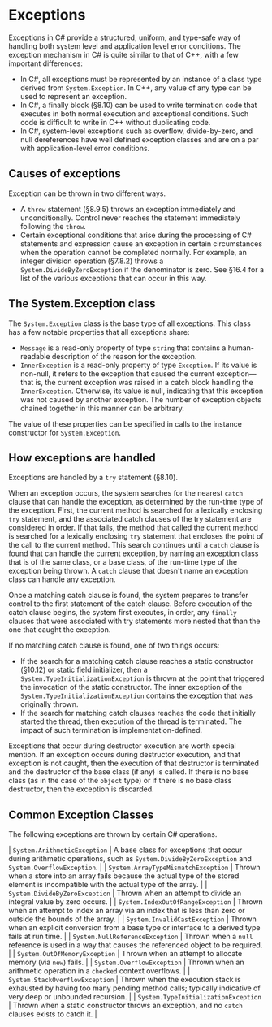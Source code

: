 # Exceptions

Exceptions in C# provide a structured, uniform, and type-safe way of handling both system level and application level error conditions. The exception mechanism in C# is quite similar to that of C++, with a few important differences:

-  In C#, all exceptions must be represented by an instance of a class type derived from `System.Exception`. In C++, any value of any type can be used to represent an exception.
-  In C#, a finally block (§8.10) can be used to write termination code that executes in both normal execution and exceptional conditions. Such code is difficult to write in C++ without duplicating code.
-  In C#, system-level exceptions such as overflow, divide-by-zero, and null dereferences have well defined exception classes and are on a par with application-level error conditions.

## Causes of exceptions

Exception can be thrown in two different ways.

-  A `throw` statement (§8.9.5) throws an exception immediately and unconditionally. Control never reaches the statement immediately following the `throw`.
-  Certain exceptional conditions that arise during the processing of C# statements and expression cause an exception in certain circumstances when the operation cannot be completed normally. For example, an integer division operation (§7.8.2) throws a `System.DivideByZeroException` if the denominator is zero. See §16.4 for a list of the various exceptions that can occur in this way.

## The System.Exception class

The `System.Exception` class is the base type of all exceptions. This class has a few notable properties that all exceptions share:

-  `Message` is a read-only property of type `string` that contains a human-readable description of the reason for the exception.
-  `InnerException` is a read-only property of type `Exception`. If its value is non-null, it refers to the exception that caused the current exception—that is, the current exception was raised in a catch block handling the `InnerException`. Otherwise, its value is null, indicating that this exception was not caused by another exception. The number of exception objects chained together in this manner can be arbitrary.

The value of these properties can be specified in calls to the instance constructor for `System.Exception`.

## How exceptions are handled

Exceptions are handled by a `try` statement (§8.10).

When an exception occurs, the system searches for the nearest `catch` clause that can handle the exception, as determined by the run-time type of the exception. First, the current method is searched for a lexically enclosing `try` statement, and the associated catch clauses of the try statement are considered in order. If that fails, the method that called the current method is searched for a lexically enclosing `try` statement that encloses the point of the call to the current method. This search continues until a `catch` clause is found that can handle the current exception, by naming an exception class that is of the same class, or a base class, of the run-time type of the exception being thrown. A `catch` clause that doesn't name an exception class can handle any exception.

Once a matching catch clause is found, the system prepares to transfer control to the first statement of the catch clause. Before execution of the catch clause begins, the system first executes, in order, any `finally` clauses that were associated with try statements more nested that than the one that caught the exception.

If no matching catch clause is found, one of two things occurs:

-  If the search for a matching catch clause reaches a static constructor (§10.12) or static field initializer, then a `System.TypeInitializationException` is thrown at the point that triggered the invocation of the static constructor. The inner exception of the `System.TypeInitializationException` contains the exception that was originally thrown.
-  If the search for matching catch clauses reaches the code that initially started the thread, then execution of the thread is terminated. The impact of such termination is implementation-defined.

Exceptions that occur during destructor execution are worth special mention. If an exception occurs during destructor execution, and that exception is not caught, then the execution of that destructor is terminated and the destructor of the base class (if any) is called. If there is no base class (as in the case of the `object` type) or if there is no base class destructor, then the exception is discarded.

## Common Exception Classes

The following exceptions are thrown by certain C# operations.


| `System.ArithmeticException` | A base class for exceptions that occur during arithmetic operations, such as `System.DivideByZeroException` and `System.OverflowException`. | 
| `System.ArrayTypeMismatchException` | Thrown when a store into an array fails because the actual type of the stored element is incompatible with the actual type of the array. | 
| `System.DivideByZeroException` | Thrown when an attempt to divide an integral value by zero occurs. | 
| `System.IndexOutOfRangeException` | Thrown when an attempt to index an array via an index that is less than zero or outside the bounds of the array. | 
| `System.InvalidCastException` | Thrown when an explicit conversion from a base type or interface to a derived type fails at run time. | 
| `System.NullReferenceException` | Thrown when a `null` reference is used in a way that causes the referenced object to be required. | 
| `System.OutOfMemoryException` | Thrown when an attempt to allocate memory (via `new`) fails. | 
| `System.OverflowException` | Thrown when an arithmetic operation in a `checked` context overflows. | 
| `System.StackOverflowException` | Thrown when the execution stack is exhausted by having too many pending method calls; typically indicative of very deep or unbounded recursion. | 
| `System.TypeInitializationException` | Thrown when a static constructor throws an exception, and no `catch` clauses exists to catch it. | 
